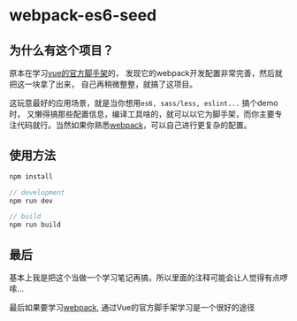 # webpack-es6-seed

## 为什么有这个项目？

原本在学习[vue的官方脚手架](http://vuejs-templates.github.io/webpack/)的， 发现它的webpack开发配置非常完善，然后就把这一块拿了出来， 自己再稍微整整，就搞了这项目。

这玩意最好的应用场景，就是当你想用`es6, sass/less, eslint...` 搞个demo时， 又懒得搞那些配置信息，编译工具啥的，就可以以它为脚手架，而你主要专注代码就行。当然如果你熟悉[webpack](http://webpack.github.io/)，可以自己进行更复杂的配置。



## 使用方法

```js
npm install

// development
npm run dev

// build
npm run build
```



## 最后

基本上我是把这个当做一个学习笔记再搞，所以里面的注释可能会让人觉得有点啰嗦… 

最后如果要学习[webpack](http://webpack.github.io/), 通过Vue的官方脚手架学习是一个很好的途径

